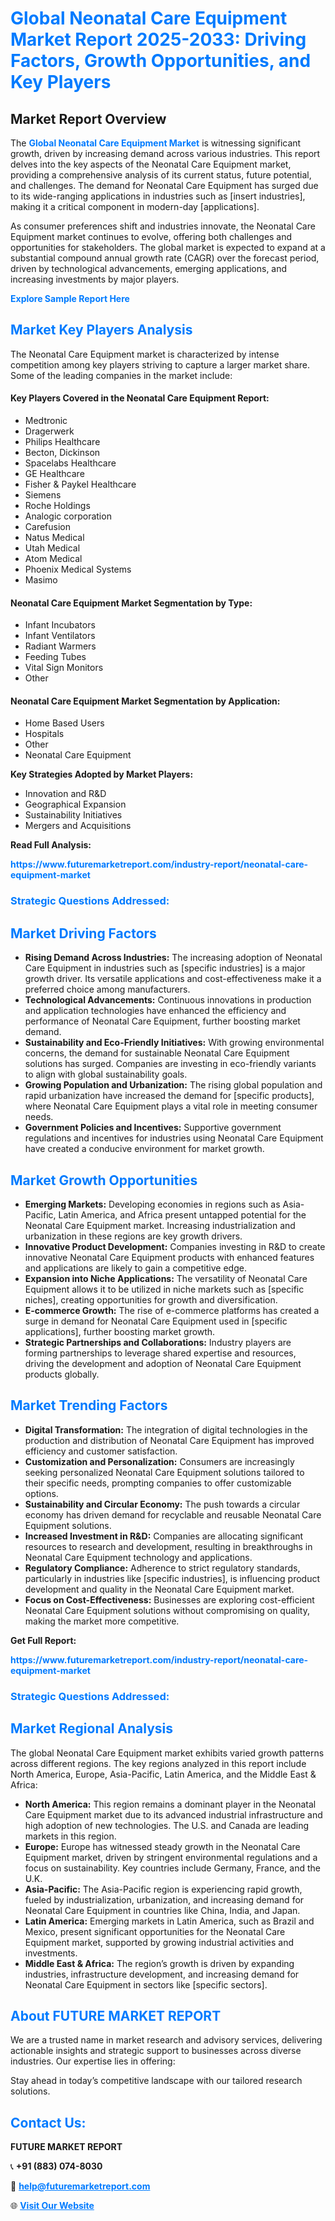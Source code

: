 <h1 style="color: #007BFF;">Global Neonatal Care Equipment Market Report 2025-2033: Driving Factors, Growth Opportunities, and Key Players</h1>

<section id="overview">
<h2>Market Report Overview</h2>
<p>The <a href="https://www.futuremarketreport.com/industry-report/neonatal-care-equipment-market" style="color: #007BFF; text-decoration: none;"><strong>Global Neonatal Care Equipment Market</strong></a> is witnessing significant growth, driven by increasing demand across various industries. This report delves into the key aspects of the Neonatal Care Equipment market, providing a comprehensive analysis of its current status, future potential, and challenges. The demand for Neonatal Care Equipment has surged due to its wide-ranging applications in industries such as [insert industries], making it a critical component in modern-day [applications].</p>
<p>As consumer preferences shift and industries innovate, the Neonatal Care Equipment market continues to evolve, offering both challenges and opportunities for stakeholders. The global market is expected to expand at a substantial compound annual growth rate (CAGR) over the forecast period, driven by technological advancements, emerging applications, and increasing investments by major players.</p>
</section>

<section id="overview">
<p><a href="https://www.futuremarketreport.com/request-sample/reportId=125228" style="color: #007BFF; text-decoration: none;"><strong>Explore Sample Report Here</strong></a></p>
</section>

<section id="key-players">
<h2 style="color: #007BFF;">Market Key Players Analysis</h2>
<p>The Neonatal Care Equipment market is characterized by intense competition among key players striving to capture a larger market share. Some of the leading companies in the market include:</p>
<h4>Key Players Covered in the Neonatal Care Equipment Report:</h4>
<ul><li>Medtronic</li><li>Dragerwerk</li><li>Philips Healthcare</li><li>Becton, Dickinson</li><li>Spacelabs Healthcare</li><li>GE Healthcare</li><li>Fisher &amp; Paykel Healthcare</li><li>Siemens</li><li>Roche Holdings</li><li>Analogic corporation</li><li>Carefusion</li><li>Natus Medical</li><li>Utah Medical</li><li>Atom Medical</li><li>Phoenix Medical Systems</li><li>Masimo</li></ul>
<h4>Neonatal Care Equipment Market Segmentation by Type:</h4>
<ul><li>Infant Incubators</li><li>Infant Ventilators</li><li>Radiant Warmers</li><li>Feeding Tubes</li><li>Vital Sign Monitors</li><li>Other</li></ul>

<h4>Neonatal Care Equipment Market Segmentation by Application:</h4>
<ul><li>Home Based Users</li><li>Hospitals</li><li>Other</li><li>Neonatal Care Equipment</li></ul>
<p><strong>Key Strategies Adopted by Market Players:</strong></p>
<ul>
<li>Innovation and R&D</li>
<li>Geographical Expansion</li>
<li>Sustainability Initiatives</li>
<li>Mergers and Acquisitions</li>
</ul>
</section>

<section>
<p><strong>Read Full Analysis: </strong></p><a href="https://www.futuremarketreport.com/industry-report/neonatal-care-equipment-market" style="color: #007BFF; text-decoration: none;"><strong>https://www.futuremarketreport.com/industry-report/neonatal-care-equipment-market</strong></a>
<h3 style="color: #007BFF;">Strategic Questions Addressed:</h3>
</section>

<section id="driving-factors">
<h2 style="color: #007BFF;">Market Driving Factors</h2>
<ul>
<li><strong>Rising Demand Across Industries:</strong> The increasing adoption of Neonatal Care Equipment in industries such as [specific industries] is a major growth driver. Its versatile applications and cost-effectiveness make it a preferred choice among manufacturers.</li>
<li><strong>Technological Advancements:</strong> Continuous innovations in production and application technologies have enhanced the efficiency and performance of Neonatal Care Equipment, further boosting market demand.</li>
<li><strong>Sustainability and Eco-Friendly Initiatives:</strong> With growing environmental concerns, the demand for sustainable Neonatal Care Equipment solutions has surged. Companies are investing in eco-friendly variants to align with global sustainability goals.</li>
<li><strong>Growing Population and Urbanization:</strong> The rising global population and rapid urbanization have increased the demand for [specific products], where Neonatal Care Equipment plays a vital role in meeting consumer needs.</li>
<li><strong>Government Policies and Incentives:</strong> Supportive government regulations and incentives for industries using Neonatal Care Equipment have created a conducive environment for market growth.</li>
</ul>
</section>

<section id="growth-opportunities">
<h2 style="color: #007BFF;">Market Growth Opportunities</h2>
<ul>
<li><strong>Emerging Markets:</strong> Developing economies in regions such as Asia-Pacific, Latin America, and Africa present untapped potential for the Neonatal Care Equipment market. Increasing industrialization and urbanization in these regions are key growth drivers.</li>
<li><strong>Innovative Product Development:</strong> Companies investing in R&D to create innovative Neonatal Care Equipment products with enhanced features and applications are likely to gain a competitive edge.</li>
<li><strong>Expansion into Niche Applications:</strong> The versatility of Neonatal Care Equipment allows it to be utilized in niche markets such as [specific niches], creating opportunities for growth and diversification.</li>
<li><strong>E-commerce Growth:</strong> The rise of e-commerce platforms has created a surge in demand for Neonatal Care Equipment used in [specific applications], further boosting market growth.</li>
<li><strong>Strategic Partnerships and Collaborations:</strong> Industry players are forming partnerships to leverage shared expertise and resources, driving the development and adoption of Neonatal Care Equipment products globally.</li>
</ul>
</section>

<section id="trending-factors">
<h2 style="color: #007BFF;">Market Trending Factors</h2>
<ul>
<li><strong>Digital Transformation:</strong> The integration of digital technologies in the production and distribution of Neonatal Care Equipment has improved efficiency and customer satisfaction.</li>
<li><strong>Customization and Personalization:</strong> Consumers are increasingly seeking personalized Neonatal Care Equipment solutions tailored to their specific needs, prompting companies to offer customizable options.</li>
<li><strong>Sustainability and Circular Economy:</strong> The push towards a circular economy has driven demand for recyclable and reusable Neonatal Care Equipment solutions.</li>
<li><strong>Increased Investment in R&D:</strong> Companies are allocating significant resources to research and development, resulting in breakthroughs in Neonatal Care Equipment technology and applications.</li>
<li><strong>Regulatory Compliance:</strong> Adherence to strict regulatory standards, particularly in industries like [specific industries], is influencing product development and quality in the Neonatal Care Equipment market.</li>
<li><strong>Focus on Cost-Effectiveness:</strong> Businesses are exploring cost-efficient Neonatal Care Equipment solutions without compromising on quality, making the market more competitive.</li>
</ul>
</section>

<section>
<p><strong>Get Full Report: </strong></p><a href="https://www.futuremarketreport.com/industry-report/neonatal-care-equipment-market" style="color: #007BFF; text-decoration: none;"><strong>https://www.futuremarketreport.com/industry-report/neonatal-care-equipment-market</strong></a>
<h3 style="color: #007BFF;">Strategic Questions Addressed:</h3>
</section>


<section id="regional-analysis">
<h2 style="color: #007BFF;">Market Regional Analysis</h2>
<p>The global Neonatal Care Equipment market exhibits varied growth patterns across different regions. The key regions analyzed in this report include North America, Europe, Asia-Pacific, Latin America, and the Middle East & Africa:</p>
<ul>
<li><strong>North America:</strong> This region remains a dominant player in the Neonatal Care Equipment market due to its advanced industrial infrastructure and high adoption of new technologies. The U.S. and Canada are leading markets in this region.</li>
<li><strong>Europe:</strong> Europe has witnessed steady growth in the Neonatal Care Equipment market, driven by stringent environmental regulations and a focus on sustainability. Key countries include Germany, France, and the U.K.</li>
<li><strong>Asia-Pacific:</strong> The Asia-Pacific region is experiencing rapid growth, fueled by industrialization, urbanization, and increasing demand for Neonatal Care Equipment in countries like China, India, and Japan.</li>
<li><strong>Latin America:</strong> Emerging markets in Latin America, such as Brazil and Mexico, present significant opportunities for the Neonatal Care Equipment market, supported by growing industrial activities and investments.</li>
<li><strong>Middle East & Africa:</strong> The region’s growth is driven by expanding industries, infrastructure development, and increasing demand for Neonatal Care Equipment in sectors like [specific sectors].</li>
</ul>
</section>

<footer>
<h2 style="color: #007BFF;">About FUTURE MARKET REPORT</h2>
<p>We are a trusted name in market research and advisory services, delivering actionable insights and strategic support to businesses across diverse industries. Our expertise lies in offering:</p>

<p>Stay ahead in today’s competitive landscape with our tailored research solutions.</p>

<h2 style="color: #007BFF;">Contact Us:</h2>
<p><strong>FUTURE MARKET REPORT</strong></p>
<p>📞 <strong>+91 (883) 074-8030</strong></p>
<p>📧 <strong><a href="mailto:help@futuremarketreport.com" style="color: #007BFF;">help@futuremarketreport.com</a></strong></p>
<p>🌐 <strong><a href="https://www.futuremarketreport.com/" style="color: #007BFF;">Visit Our Website</a></strong></p>
</footer>